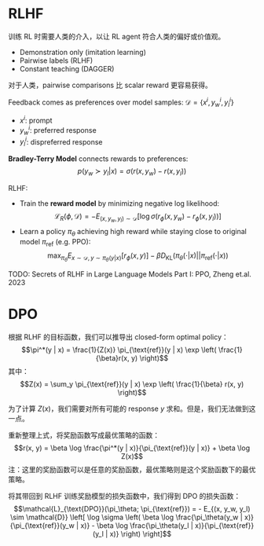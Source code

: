 # RLHF
训练 RL 时需要人类的介入，以让 RL agent 符合人类的偏好或价值观。
- Demonstration only (imitation learning)
- Pairwise labels (RLHF)
- Constant teaching (DAGGER)

对于人类，pairwise comparisons 比 scalar reward 更容易获得。

Feedback comes as preferences over model samples: $\mathcal{D} = \{x^i, y_w^i, y_l^i\}$
- $x^i$: prompt
- $y_w^i$: preferred response
- $y_l^i$: dispreferred response

**Bradley-Terry Model** connects rewards to preferences:
$$p(y_w \succ y_l | x) = \sigma(r(x, y_w) - r(x, y_l))$$

RLHF:
- Train the **reward model** by minimizing negative log likelihood:
$$\mathcal{L}_R(\phi, \mathcal{D}) = - E_{(x, y_w, y_l) \sim \mathcal{D}}[\log \sigma(r_\phi(x, y_w) - r_\phi(x, y_l))]$$
- Learn a policy $\pi_\theta$ achieving high reward while staying close to original model $\pi_{\text{ref}}$ (e.g. PPO):
$$\max_{\pi_\theta} E_{x \sim \mathcal{D}, y \sim \pi_\theta(y | x)}[r_\phi(x, y)] - \beta D_{\text{KL}}(\pi_\theta(\cdot | x) || \pi_{\text{ref}}(\cdot | x))$$

TODO: Secrets of RLHF in Large Language Models Part I: PPO, Zheng et.al. 2023

# DPO
根据 RLHF 的目标函数，我们可以推导出 closed-form optimal policy：
$$\pi^*(y | x) = \frac{1}{Z(x)} \pi_{\text{ref}}(y | x) \exp \left( \frac{1}{\beta}r(x, y) \right)$$
其中：
$$Z(x) = \sum_y \pi_{\text{ref}}(y | x) \exp \left( \frac{1}{\beta} r(x, y) \right)$$

为了计算 $Z(x)$，我们需要对所有可能的 response $y$ 求和。但是，我们无法做到这一点。

重新整理上式，将奖励函数写成最优策略的函数：
$$r(x, y) = \beta \log \frac{\pi^*(y | x)}{\pi_{\text{ref}}(y | x)} + \beta \log Z(x)$$
注：这里的奖励函数可以是任意的奖励函数，最优策略则是这个奖励函数下的最优策略。

将其带回到 RLHF 训练奖励模型的损失函数中，我们得到 DPO 的损失函数：
$$\mathcal{L}_{\text{DPO}}(\pi_\theta; \pi_{\text{ref}}) = - E_{(x, y_w, y_l) \sim \mathcal{D}} \left[ \log \sigma \left( \beta \log \frac{\pi_\theta(y_w | x)}{\pi_{\text{ref}}(y_w | x)} - \beta \log \frac{\pi_\theta(y_l | x)}{\pi_{\text{ref}}(y_l | x)} \right) \right]$$








